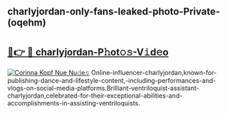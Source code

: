 ## charlyjordan-only-fans​-leaked-photo​-Private-(oqehm)


# <h2><a href="https://mediaupload.pro?title=charlyjordan&ref=git">🔗👉 🔴 charlyjordan-P𝚑ot𝚘𝚜-V𝚒d𝚎o</a></h2>

[![Corinna Kopf Nue Nu𝚍e𝚜](https://i.imgur.com/0qMVB7G.gif)](https://mediaupload.pro?title=charlyjordan&ref=git)
Online-influencer-charlyjordan,known-for-publishing-dance-and-lifestyle-content,-including-performances-and-vlogs-on-social-media-platforms.Brilliant-ventriloquist-assistant-charlyjordan,celebrated-for-their-exceptional-abilities-and-accomplishments-in-assisting-ventriloquists.  